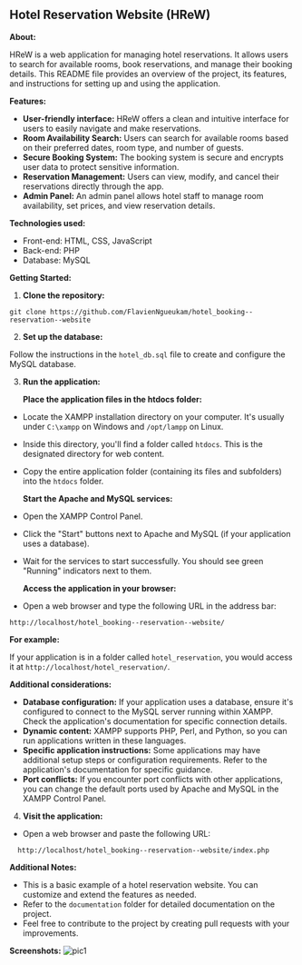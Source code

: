 ## Hotel Reservation Website (HReW) 

**About:**

HReW is a web application for managing hotel reservations. It allows users to search for available rooms, book reservations, and manage their booking details. This README file provides an overview of the project, its features, and instructions for setting up and using the application.

**Features:**

* **User-friendly interface:** HReW offers a clean and intuitive interface for users to easily navigate and make reservations.
* **Room Availability Search:** Users can search for available rooms based on their preferred dates, room type, and number of guests.
* **Secure Booking System:** The booking system is secure and encrypts user data to protect sensitive information.
* **Reservation Management:** Users can view, modify, and cancel their reservations directly through the app.
* **Admin Panel:** An admin panel allows hotel staff to manage room availability, set prices, and view reservation details.

**Technologies used:**

* Front-end: HTML, CSS, JavaScript
* Back-end: PHP
* Database: MySQL

**Getting Started:**

1. **Clone the repository:**

```
git clone https://github.com/FlavienNgueukam/hotel_booking--reservation--website
```

2. **Set up the database:**

Follow the instructions in the `hotel_db.sql` file to create and configure the MySQL database.

3. **Run the application:**

   **Place the application files in the htdocs folder:**

- Locate the XAMPP installation directory on your computer. It's usually under `C:\xampp` on Windows and `/opt/lampp` on Linux.
- Inside this directory, you'll find a folder called `htdocs`. This is the designated directory for web content.
- Copy the entire application folder (containing its files and subfolders) into the `htdocs` folder.

   **Start the Apache and MySQL services:**

- Open the XAMPP Control Panel.
- Click the "Start" buttons next to Apache and MySQL (if your application uses a database).
- Wait for the services to start successfully. You should see green "Running" indicators next to them.

   **Access the application in your browser:**

- Open a web browser and type the following URL in the address bar:

```
http://localhost/hotel_booking--reservation--website/
```

**For example:**

If your application is in a folder called `hotel_reservation`, you would access it at `http://localhost/hotel_reservation/`.

**Additional considerations:**

- **Database configuration:** If your application uses a database, ensure it's configured to connect to the MySQL server running within XAMPP. Check the application's documentation for specific connection details.
- **Dynamic content:** XAMPP supports PHP, Perl, and Python, so you can run applications written in these languages.
- **Specific application instructions:** Some applications may have additional setup steps or configuration requirements. Refer to the application's documentation for specific guidance.
- **Port conflicts:** If you encounter port conflicts with other applications, you can change the default ports used by Apache and MySQL in the XAMPP Control Panel.


4. **Visit the application:**

- Open a web browser and paste the following URL:

```
  http://localhost/hotel_booking--reservation--website/index.php
```

**Additional Notes:**

* This is a basic example of a hotel reservation website. You can customize and extend the features as needed.
* Refer to the `documentation` folder for detailed documentation on the project.
* Feel free to contribute to the project by creating pull requests with your improvements.

**Screenshots:**
![pic1](https://github.com/FlavienNgueukam/hotel_booking--reservation--website/assets/118117597/cc3d45d8-0206-4670-9663-b5b2537fec46)







